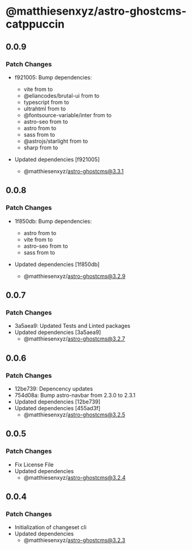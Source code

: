 # @matthiesenxyz/astro-ghostcms-catppuccin

## 0.0.9

### Patch Changes

- f921005: Bump dependencies:

  - vite from to
  - @eliancodes/brutal-ui from to
  - typescript from to
  - ultrahtml from to
  - @fontsource-variable/inter from to
  - astro-seo from to
  - astro from to
  - sass from to
  - @astrojs/starlight from to
  - sharp from to

- Updated dependencies [f921005]
  - @matthiesenxyz/astro-ghostcms@3.3.1

## 0.0.8

### Patch Changes

- 1f850db: Bump dependencies:

  - astro from to
  - vite from to
  - astro-seo from to
  - sass from to

- Updated dependencies [1f850db]
  - @matthiesenxyz/astro-ghostcms@3.2.9

## 0.0.7

### Patch Changes

- 3a5aea9: Updated Tests and Linted packages
- Updated dependencies [3a5aea9]
  - @matthiesenxyz/astro-ghostcms@3.2.7

## 0.0.6

### Patch Changes

- 12be739: Depencency updates
- 754d08a: Bump astro-navbar from 2.3.0 to 2.3.1
- Updated dependencies [12be739]
- Updated dependencies [455ad3f]
  - @matthiesenxyz/astro-ghostcms@3.2.5

## 0.0.5

### Patch Changes

- Fix License File
- Updated dependencies
  - @matthiesenxyz/astro-ghostcms@3.2.4

## 0.0.4

### Patch Changes

- Initialization of changeset cli
- Updated dependencies
  - @matthiesenxyz/astro-ghostcms@3.2.3
